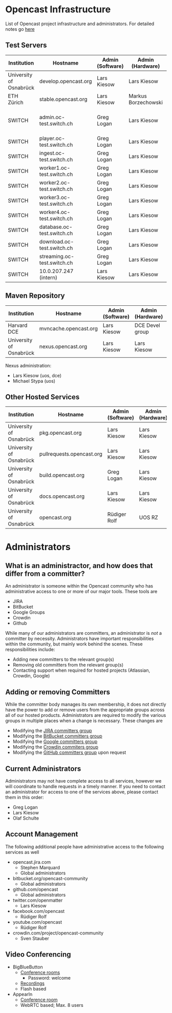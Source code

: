 Opencast Infrastructure
=======================

List of Opencast project infrastructure and administrators.  For detailed notes go [here](notes.md)


Test Servers
------------

Institution                | Hostname                      | Admin (Software) | Admin (Hardware)   | Notes
---------------------------|-------------------------------|------------------|--------------------|-----------------
University of Osnabrück    | develop.opencast.org          | Lars Kiesow      | Lars Kiesow        |
ETH Zürich                 | stable.opencast.org           | Lars Kiesow      | Markus Borzechowski|
SWITCH                     | admin.oc-test.switch.ch       | Greg Logan       | Lars Kiesow        | May be unavailable after 2017-07
SWITCH                     | player.oc-test.switch.ch      | Greg Logan       | Lars Kiesow        |
SWITCH                     | ingest.oc-test.switch.ch      | Greg Logan       | Lars Kiesow        |
SWITCH                     | worker1.oc-test.switch.ch     | Greg Logan       | Lars Kiesow        |
SWITCH                     | worker2.oc-test.switch.ch     | Greg Logan       | Lars Kiesow        | inactive
SWITCH                     | worker3.oc-test.switch.ch     | Greg Logan       | Lars Kiesow        | inactive
SWITCH                     | worker4.oc-test.switch.ch     | Greg Logan       | Lars Kiesow        | inactive
SWITCH                     | database.oc-test.switch.ch    | Greg Logan       | Lars Kiesow        |
SWITCH                     | download.oc-test.switch.ch    | Greg Logan       | Lars Kiesow        | message broker
SWITCH                     | streaming.oc-test.switch.ch   | Greg Logan       | Lars Kiesow        | storage/nfs
SWITCH                     | 10.0.207.247 (intern)         | Lars Kiesow      | Lars Kiesow        | capture agent


Maven Repository
----------------

Institution                | Hostname                      | Admin (Software) | Admin (Hardware)    | Notes
---------------------------|-------------------------------|------------------|---------------------|---------------
Harvard DCE                | mvncache.opencast.org         | Lars Kiesow      | DCE Devel group     | Amazon Cloud
University of Osnabrück    | nexus.opencast.org            | Lars Kiesow      | Lars Kiesow         |

Nexus administration:

- Lars Kiesow (uos, dce)
- Michael Stypa (uos)


Other Hosted Services
---------------------

Institution                | Hostname                      | Admin (Software) | Admin (Hardware)
---------------------------|-------------------------------|------------------|-------------------------
University of Osnabrück    | pkg.opencast.org              | Lars Kiesow      | Lars Kiesow
University of Osnabrück    | pullrequests.opencast.org     | Lars Kiesow      | Lars Kiesow
University of Osnabrück    | build.opencast.org            | Greg Logan       | Lars Kiesow
University of Osnabrück    | docs.opencast.org             | Lars Kiesow      | Lars Kiesow
University of Osnabrück    | opencast.org                  | Rüdiger Rolf     | UOS RZ


Administrators
==============

What is an administractor, and how does that differ from a committer?
-----------------------------------------------------------------

An administrator is someone within the Opencast community who has administrative access to one or more of our major
tools.  These tools are

 - JIRA
 - BitBucket
 - Google Groups
 - Crowdin
 - Github

While many of our administrators are committers, an administrator is _not_ a committer by necessity.  Administrators
have important responsibilities within the community, but mainly work behind the scenes.  These responsibilities
include:

 - Adding new committers to the relevant group(s)
 - Removing old committers from the relevant group(s)
 - Contacting support when required for hosted projects (Atlassian, Crowdin, Google)

Adding or removing Committers
-----------------------------

While the committer body manages its own membership, it does not directly have the power to add or remove users
from the appropriate groups across all of our hosted products.  Administrators are required to modify the various
groups in multiple places when a change is necessary.  These changes are

 - Modifying the [JIRA committers group](https://opencast.jira.com/admin/groups/view?groupname=committers-matterhorn)
 - Modifying the [BitBucket committers group](https://bitbucket.org/account/user/opencast-community/groups/opencast-committers/)
 - Modifying the [Google committers group](https://admin.google.com/opencast.org/AdminHome?hl=de&pli=1&fral=1&groupId=committers@opencast.org&chromeless=1#OGX:Group?hl=de)
 - Modifying the [Crowdin commiters group](https://crowdin.com/project/opencast-community/settings#members)
 - Modifying the [GitHub committers group](https://github.com/orgs/opencast/teams/committers/members) upon request

Current Administrators
----------------------

Administrators may not have complete access to all services, however we will coordinate to handle requests in a timely
manner.  If you need to contact an administrator for access to one of the services above, please contact them in this
order:

 - Greg Logan
 - Lars Kiesow
 - Olaf Schulte

Account Management
------------------

The following additional people have administrative access to the following services as well

- opencast.jira.com
    - Stephen Marquard
	 - Global administrators
- bitbucket.org/opencast-community
	 - Global administrators
- github.com/opencast
	 - Global administrators
- twitter.com/openmatter
    - Lars Kiesow
- facebook.com/opencast
    - Rüdiger Rolf
- youtube.com/opencast
    - Rüdiger Rolf
- crowdin.com/project/opencast-community
    - Sven Stauber


Video Conferencing
------------------

- BigBlueButton
    - [Conference rooms](http://opencast.blindsidenetworks.net/opencast/)
        - Password: welcome
    - [Recordings](http://opencast.blindsidenetworks.net/opencast/recordings-5720cd14621.jsp)
    - Flash based
- AppearIn
    - [Conference room](http://appear.in/opencast)
    - WebRTC based; Max. 8 users
